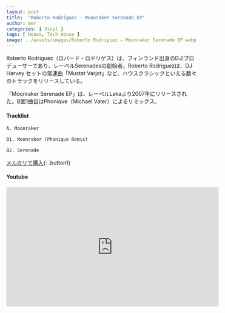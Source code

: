 ```yaml
---
layout: post
title:  "Roberto Rodriguez – Moonraker Serenade EP"
author: mmr
categories: [ Vinyl ]
tags: [ House, Tech House ]
image: ../assets/images/Roberto Rodriguez – Moonraker Serenade EP.webp
---
```


Roberto Rodriguez（ロバード・ロドリゲス）は、フィンランド出身のDJ/プロデューサーであり、レーベルSerenadesの創始者。Roberto Rodriguezは、DJ Harvey セットの常連曲「Mustat Varjot」など、ハウスクラシックといえる数々のトラックをリリースしている。

「Moonraker Serenade EP」は、レーベルLakaより2007年にリリースされた。B面1曲目はPhonique（Michael Vater）によるリミックス。

#### Tracklist
```md
A. Moonraker

B1. Moonraker (Phonique Remix)

B2. Serenade
```

[メルカリで購入](https://jp.mercari.com/item/m52395790850?afid=6142608987){: .button1}

#### Youtube
<iframe width="560" height="315" src="https://www.youtube.com/embed/SDsc3g0KG1s?si=jmRreuk27l8oW2nb" title="YouTube video player" frameborder="0" allow="accelerometer; autoplay; clipboard-write; encrypted-media; gyroscope; picture-in-picture; web-share" referrerpolicy="strict-origin-when-cross-origin" allowfullscreen></iframe>